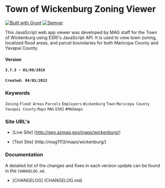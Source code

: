 Town of Wickenburg Zoning Viewer
================================

[![Built with Grunt](https://cdn.gruntjs.com/builtwith.png)](http://gruntjs.com/)
[![Semver](http://img.shields.io/SemVer/2.0.0.png)](http://semver.org/spec/v2.0.0.html)

This JavaScript web app viewer was developed by MAG staff for the Town of Wickenburg using ESRI's JavaScript API.  It is used to view town zoning, localized flood areas, and parcel boundaries for both Maricopa County and Yavapai County.

#### Version

#### `3.7.3 - 01/08/2016`

#### `Created: 04/01/2013`

### Keywords

`Zoning` `Flood Areas` `Parcels` `Employers` `Wickenburg` `Town` `Maricopa County` `Yavapai County` `Maps` `MAG` `ESRI` `#MAGmaps`

### Site URL's
* [Live Site] (http://geo.azmag.gov/maps/wickenburg/)

* [Test Site] (http://mag1113/maps/wickenburg/)

### Documentation

A detailed list of the changes and fixes in each version update can be found in the `CHANGELOG.md`.

* [CHANGELOG] (CHANGELOG.md)


